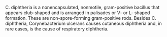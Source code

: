 C. diphtheria is a nonencapsulated, nonmotile, gram-positive bacillus that appears club-shaped and is arranged in palisades or V- or L- shaped formation. These are non-spore-forming gram-positive rods. Besides C. diphtheria, Corynebacterium ulcerans causes cutaneous diphtheria and, in rare cases, is the cause of respiratory diphtheria.